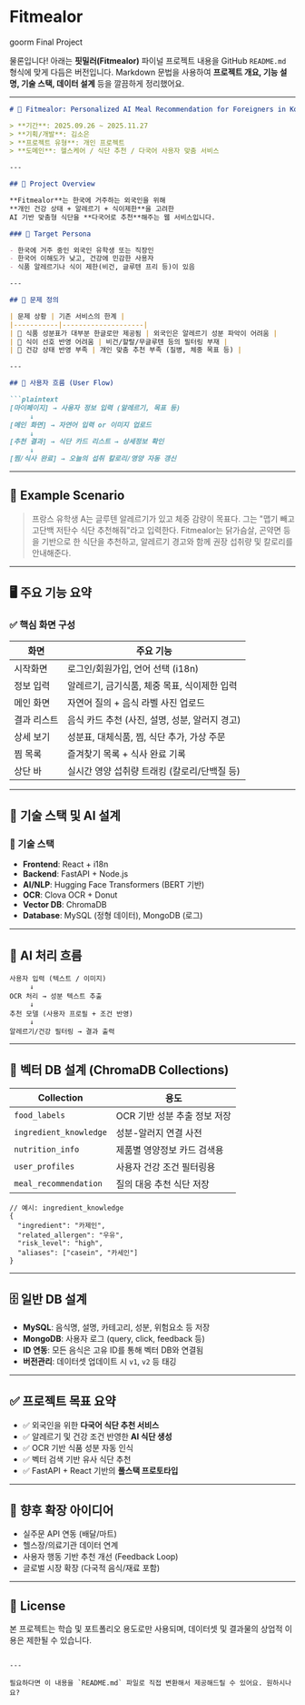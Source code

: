 # Fitmealor
goorm Final Project

물론입니다! 아래는 **핏밀러(Fitmealor)** 파이널 프로젝트 내용을 GitHub `README.md` 형식에 맞게 다듬은 버전입니다. Markdown 문법을 사용하여 **프로젝트 개요, 기능 설명, 기술 스택, 데이터 설계** 등을 깔끔하게 정리했어요.

---

````md
# 🥗 Fitmealor: Personalized AI Meal Recommendation for Foreigners in Korea

> **기간**: 2025.09.26 ~ 2025.11.27  
> **기획/개발**: 김소은  
> **프로젝트 유형**: 개인 프로젝트  
> **도메인**: 헬스케어 / 식단 추천 / 다국어 사용자 맞춤 서비스

---

## 🧩 Project Overview

**Fitmealor**는 한국에 거주하는 외국인을 위해  
**개인 건강 상태 + 알레르기 + 식이제한**을 고려한  
AI 기반 맞춤형 식단을 **다국어로 추천**해주는 웹 서비스입니다.

### 👤 Target Persona

- 한국에 거주 중인 외국인 유학생 또는 직장인
- 한국어 이해도가 낮고, 건강에 민감한 사용자
- 식품 알레르기나 식이 제한(비건, 글루텐 프리 등)이 있음

---

## 🚨 문제 정의

| 문제 상황 | 기존 서비스의 한계 |
|-----------|--------------------|
| 📜 식품 성분표가 대부분 한글로만 제공됨 | 외국인은 알레르기 성분 파악이 어려움 |
| 🥬 식이 선호 반영 어려움 | 비건/할랄/무글루텐 등의 필터링 부재 |
| 🧠 건강 상태 반영 부족 | 개인 맞춤 추천 부족 (질병, 체중 목표 등) |

---

## 🔁 사용자 흐름 (User Flow)

```plaintext
[마이페이지] → 사용자 정보 입력 (알레르기, 목표 등)
     ↓
[메인 화면] → 자연어 입력 or 이미지 업로드
     ↓
[추천 결과] → 식단 카드 리스트 → 상세정보 확인
     ↓
[찜/식사 완료] → 오늘의 섭취 칼로리/영양 자동 갱신
````

---

## 💬 Example Scenario

> 프랑스 유학생 A는 글루텐 알레르기가 있고 체중 감량이 목표다.
> 그는 "맵기 빼고 고단백 저탄수 식단 추천해줘"라고 입력한다.
> Fitmealor는 닭가슴살, 곤약면 등을 기반으로 한 식단을 추천하고,
> 알레르기 경고와 함께 권장 섭취량 및 칼로리를 안내해준다.

---

## 🖥 주요 기능 요약

### ✅ 핵심 화면 구성

| 화면     | 주요 기능                         |
| ------ | ----------------------------- |
| 시작화면   | 로그인/회원가입, 언어 선택 (i18n)        |
| 정보 입력  | 알레르기, 금기식품, 체중 목표, 식이제한 입력    |
| 메인 화면  | 자연어 질의 + 음식 라벨 사진 업로드         |
| 결과 리스트 | 음식 카드 추천 (사진, 설명, 성분, 알러지 경고) |
| 상세 보기  | 성분표, 대체식품, 찜, 식단 추가, 가상 주문    |
| 찜 목록   | 즐겨찾기 목록 + 식사 완료 기록            |
| 상단 바   | 실시간 영양 섭취량 트래킹 (칼로리/단백질 등)    |

---

## 🧠 기술 스택 및 AI 설계

### 🧩 기술 스택

* **Frontend**: React + i18n
* **Backend**: FastAPI + Node.js
* **AI/NLP**: Hugging Face Transformers (BERT 기반)
* **OCR**: Clova OCR + Donut
* **Vector DB**: ChromaDB
* **Database**: MySQL (정형 데이터), MongoDB (로그)

---

## 🧬 AI 처리 흐름

```plaintext
사용자 입력 (텍스트 / 이미지)
     ↓
OCR 처리 → 성분 텍스트 추출
     ↓
추천 모델 (사용자 프로필 + 조건 반영)
     ↓
알레르기/건강 필터링 → 결과 출력
```

---

## 🔎 벡터 DB 설계 (ChromaDB Collections)

| Collection             | 용도                 |
| ---------------------- | ------------------ |
| `food_labels`          | OCR 기반 성분 추출 정보 저장 |
| `ingredient_knowledge` | 성분-알러지 연결 사전       |
| `nutrition_info`       | 제품별 영양정보 카드 검색용    |
| `user_profiles`        | 사용자 건강 조건 필터링용     |
| `meal_recommendation`  | 질의 대응 추천 식단 저장     |

```jsonc
// 예시: ingredient_knowledge
{
  "ingredient": "카제인",
  "related_allergen": "우유",
  "risk_level": "high",
  "aliases": ["casein", "카세인"]
}
```

---

## 🗄 일반 DB 설계

* **MySQL**: 음식명, 설명, 카테고리, 성분, 위험요소 등 저장
* **MongoDB**: 사용자 로그 (query, click, feedback 등)
* **ID 연동**: 모든 음식은 고유 ID를 통해 벡터 DB와 연결됨
* **버전관리**: 데이터셋 업데이트 시 `v1`, `v2` 등 태깅

---

## ✅ 프로젝트 목표 요약

* ✅ 외국인을 위한 **다국어 식단 추천 서비스**
* ✅ 알레르기 및 건강 조건 반영한 **AI 식단 생성**
* ✅ OCR 기반 식품 성분 자동 인식
* ✅ 벡터 검색 기반 유사 식단 추천
* ✅ FastAPI + React 기반의 **풀스택 프로토타입**

---

## 📌 향후 확장 아이디어

* 실주문 API 연동 (배달/마트)
* 헬스장/의료기관 데이터 연계
* 사용자 행동 기반 추천 개선 (Feedback Loop)
* 글로벌 시장 확장 (다국적 음식/재료 포함)

---

## 📎 License

본 프로젝트는 학습 및 포트폴리오 용도로만 사용되며,
데이터셋 및 결과물의 상업적 이용은 제한될 수 있습니다.

```

---

필요하다면 이 내용을 `README.md` 파일로 직접 변환해서 제공해드릴 수 있어요. 원하시나요?
```
